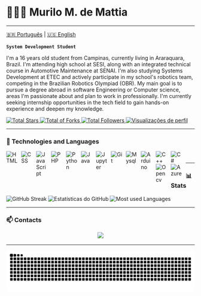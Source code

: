 # 👩🏻‍💻 Murilo M. de Mattia

---

[🇧🇷 Português](./README.md) | [🇺🇸 English](./README.EN.md)

**`System Development Student`**

I'm a 16 years old student from Campinas, currently living in Araraquara, Brazil. I'm attending high school at SESI, along with an integrated technical course in Automotive Maintenance at SENAI. I'm also studying Systems Development at ETEC and actively participate in my school's robotics team, competing in the Brazilian Robotics Olympiad (OBR).
My main goal is to pursue a degree abroad in software Engineering or Computer science, areas I'm passionate about and plan to work in professionally. I'm currently seeking internship opportunities in the tech field to gain hands-on experience and deepen my knowledge.

<p align="left">
    <a href="https://github.com/Quasaralt1?tab=repositories&sort=stargazers">
        <img 
            alt="Total Stars" 
            title="GitHub Total Stars" 
            src="https://custom-icon-badges.demolab.com/github/stars/Quasaralt1?color=7a7a7a&style=for-the-badge&labelColor=3b3b3b&logo=star&label=Stars"
        />
    <a href="https://github.com/Quasaralt1?tab=repositories&type=forks">
        <img 
            alt="Total of Forks" 
            title="GitHub Total Forks" 
            src="https://custom-icon-badges.demolab.com/github/stars/Quasaralt1?color=7a7a7a&style=for-the-badge&labelColor=3b3b3b&logo=fork&label=Forks"
        />
    </a>
    <a href="https://github.com/Quasaralt1?tab=followers">
        <img 
            alt="Total Followers" 
            title="GitHub Total Followers" 
            src="https://custom-icon-badges.demolab.com/github/followers/Quasaralt1?color=7a7a7a&labelColor=3b3b3b&style=for-the-badge&logo=github&label=Followers&logoColor=white"
        />
    </a>
    <a href="https://komarev.com/ghpvc/?username=Quasaralt1">
  <img 
    alt="Visualizações de perfil" 
    title="Visualizações de perfil" 
    src="https://komarev.com/ghpvc/?username=Quasaralt1&label=Views&color=7a7a7a&style=for-the-badge&labelColor=3b3b3b" 
  />
</a>

</p>

---

### 🤖 Technologies and Languages

<img align="left" alt="HTML" title="HTML" width="30px" style="padding-right: 10px;" src="https://cdn.jsdelivr.net/gh/devicons/devicon@latest/icons/html5/html5-original.svg"/>
<img align="left" alt="CSS" title="CSS" width="30px" style="padding-right: 10px;" src="https://cdn.jsdelivr.net/gh/devicons/devicon@latest/icons/css3/css3-original.svg"/>
<img align="left" alt="JavaScript" title="JavaScript" width="30px" style="padding-right: 10px;" src="https://cdn.jsdelivr.net/gh/devicons/devicon@latest/icons/javascript/javascript-original.svg"/>
<img align="left" alt="PHP" title="PHP" width="30px" style="padding-right: 10px;" src="https://cdn.jsdelivr.net/gh/devicons/devicon@latest/icons/php/php-original.svg"/>
<img align="left" alt="Python" title="Python" width="30px" style="padding-right: 10px;" src="https://cdn.jsdelivr.net/gh/devicons/devicon@latest/icons/python/python-original.svg"/>
<img align="left" alt="Java" title="Java" width="30px" style="padding-right: 10px;" src="https://cdn.jsdelivr.net/gh/devicons/devicon@latest/icons/java/java-original.svg"/>
<img align="left" alt="Jupyter" title="Jupyter" width="30px" style="padding-right: 10px;" src="https://cdn.jsdelivr.net/gh/devicons/devicon@latest/icons/jupyter/jupyter-original.svg"/>
<img align="left" alt="Git" title="Git" width="30px" style="padding-right: 10px;" src="https://cdn.jsdelivr.net/gh/devicons/devicon@latest/icons/git/git-original.svg"/>
<img align="left" alt="Mysql" title="Mysql" width="30px" style="padding-right: 10px;" src="https://cdn.jsdelivr.net/gh/devicons/devicon@latest/icons/mysql/mysql-original.svg"/>
<img align="left" alt="Arduino" title="Arduino" width="30px" style="padding-right: 10px;" src="https://cdn.jsdelivr.net/gh/devicons/devicon@latest/icons/arduino/arduino-original.svg"/>
<img align="left" alt="C++" title="C++" width="30px" style="padding-right: 10px;" src="https://cdn.jsdelivr.net/gh/devicons/devicon@latest/icons/cplusplus/cplusplus-original.svg"/>
<img align="left" alt="C#" title="Opencv" width="30px" style="padding-right: 10px;" src="https://cdn.jsdelivr.net/gh/devicons/devicon@latest/icons/csharp/csharp-original.svg"/>
<img align="left" alt="Opencv" title="Opencv" width="30px" style="padding-right: 10px;" src="https://cdn.jsdelivr.net/gh/devicons/devicon@latest/icons/opencv/opencv-original.svg"/>
<img align="left" alt="Azure" title="Azure" width="30px" style="padding-right: 10px;" src="https://cdn.jsdelivr.net/gh/devicons/devicon@latest/icons/azure/azure-original.svg"/>

<br/>

---

### 📊 Stats  
<p align="left">
  <img 
    src="https://github-readme-streak-stats-lake-sigma.vercel.app?user=Quasaralt1&theme=dark&hide_border=false&border_radius=10" 
    alt="GitHub Streak" 
    height="200"
  />
  <img 
    alt="Estatísticas do GitHub" 
    height="200" 
    src="https://github-readme-stats.vercel.app/api?username=Quasaralt1&show_icons=true&theme=dark&include_all_commits=true" 
  />
  <img 
    alt="Most used Languages" 
    height="200" 
    src="https://github-readme-stats.vercel.app/api/top-langs/?username=Quasaralt1&theme=dark&layout=compact"
  />
</p>

---

### 📫 Contacts
<p align="center">
  <a href="mailto:murilomattia09@gmail.com">
    <img src="https://img.shields.io/badge/Email-murilomattia09%40gmail.com-red?style=for-the-badge&logo=gmail&logoColor=white" />
  </a>
</p>

---

<picture>
  <source media="(prefers-color-scheme: dark)" srcset="https://github.com/Quasaralt1/Quasaralt1/blob/output/github-snake-dark.svg">
  <source media="(prefers-color-scheme: light)" srcset="https://github.com/Quasaralt1/Quasaralt1/blob/output/github-snake.svg">
  <img alt="github contribution grid snake animation" src="https://github.com/Quasaralt1/Quasaralt1/blob/output/github-snake-dark.svg">
</picture>

